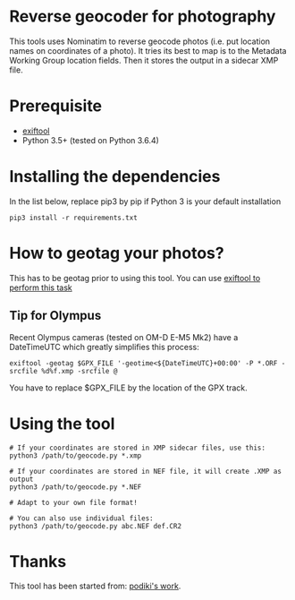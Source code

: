 # Reverse geocoder for photography

This tools uses Nominatim to reverse geocode photos (i.e. put location names on coordinates of a photo). It tries its best to map is to the Metadata Working Group location fields. Then it stores the output in a sidecar XMP file.

# Prerequisite
* [exiftool](https://sno.phy.queensu.ca/~phil/exiftool/)
* Python 3.5+ (tested on Python 3.6.4)

# Installing the dependencies
In the list below, replace pip3 by pip if Python 3 is your default installation

```
pip3 install -r requirements.txt
```

# How to geotag your photos?
This has to be geotag prior to using this tool. You can use [exiftool to perform this task](https://sno.phy.queensu.ca/~phil/exiftool/geotag.html)

## Tip for Olympus
Recent Olympus cameras (tested on OM-D E-M5 Mk2) have a DateTimeUTC which greatly simplifies this process:
```
exiftool -geotag $GPX_FILE '-geotime<${DateTimeUTC}+00:00' -P *.ORF -srcfile %d%f.xmp -srcfile @
```
You have to replace $GPX_FILE by the location of the GPX track.

# Using the tool
```
# If your coordinates are stored in XMP sidecar files, use this:
python3 /path/to/geocode.py *.xmp

# If your coordinates are stored in NEF file, it will create .XMP as output
python3 /path/to/geocode.py *.NEF

# Adapt to your own file format!

# You can also use individual files:
python3 /path/to/geocode.py abc.NEF def.CR2
```

# Thanks
This tool has been started from: [podiki's work](https://github.com/podiki/reverse_geo).
